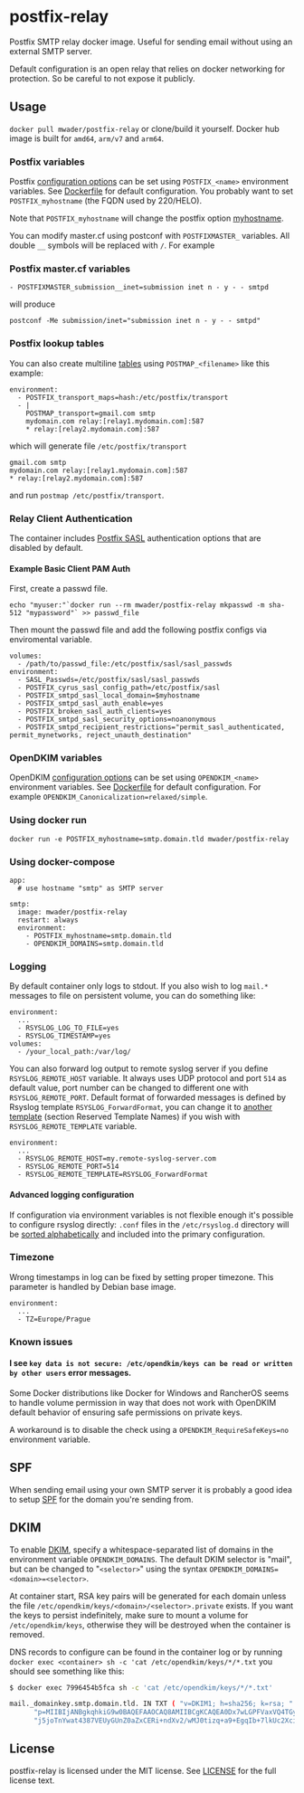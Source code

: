 # postfix-relay
Postfix SMTP relay docker image. Useful for sending email without using an
external SMTP server.

Default configuration is an open relay that relies on docker networking for
protection. So be careful to not expose it publicly.

## Usage
`docker pull mwader/postfix-relay` or clone/build it yourself. Docker hub image is built for `amd64`, `arm/v7` and `arm64`.

### Postfix variables

Postfix [configuration options](http://www.postfix.org/postconf.5.html) can be set
using `POSTFIX_<name>` environment variables. See [Dockerfile](Dockerfile) for default
configuration. You probably want to set `POSTFIX_myhostname` (the FQDN used by 220/HELO).

Note that `POSTFIX_myhostname` will change the postfix option
[myhostname](http://www.postfix.org/postconf.5.html#myhostname).

You can modify master.cf using postconf with `POSTFIXMASTER_` variables. All double `__` symbols will be replaced with `/`. For example

### Postfix master.cf variables

```
- POSTFIXMASTER_submission__inet=submission inet n - y - - smtpd
```
will produce

```
postconf -Me submission/inet="submission inet n - y - - smtpd"
```

### Postfix lookup tables

You can also create multiline [tables](http://www.postfix.org/DATABASE_README.html#types) using `POSTMAP_<filename>` like this example:
```
environment:
  - POSTFIX_transport_maps=hash:/etc/postfix/transport
  - |
    POSTMAP_transport=gmail.com smtp
    mydomain.com relay:[relay1.mydomain.com]:587
    * relay:[relay2.mydomain.com]:587
```
which will generate file `/etc/postfix/transport`
```
gmail.com smtp
mydomain.com relay:[relay1.mydomain.com]:587
* relay:[relay2.mydomain.com]:587
```
and run `postmap /etc/postfix/transport`.

### Relay Client Authentication
The container includes [Postfix SASL](https://www.postfix.org/SASL_README.html) authentication options that are disabled by default.

#### Example Basic Client PAM Auth
First, create a passwd file.

```
echo "myuser:"`docker run --rm mwader/postfix-relay mkpasswd -m sha-512 "mypassword"` >> passwd_file
```

Then mount the passwd file and add the following postfix configs via enviromental variable.

```
volumes:
  - /path/to/passwd_file:/etc/postfix/sasl/sasl_passwds
environment:
  - SASL_Passwds=/etc/postfix/sasl/sasl_passwds
  - POSTFIX_cyrus_sasl_config_path=/etc/postfix/sasl
  - POSTFIX_smtpd_sasl_local_domain=$myhostname
  - POSTFIX_smtpd_sasl_auth_enable=yes
  - POSTFIX_broken_sasl_auth_clients=yes
  - POSTFIX_smtpd_sasl_security_options=noanonymous
  - POSTFIX_smtpd_recipient_restrictions="permit_sasl_authenticated, permit_mynetworks, reject_unauth_destination"
```

### OpenDKIM variables

OpenDKIM [configuration options](http://opendkim.org/opendkim.conf.5.html) can be set
using `OPENDKIM_<name>` environment variables. See [Dockerfile](Dockerfile) for default
configuration. For example `OPENDKIM_Canonicalization=relaxed/simple`.

### Using docker run
```
docker run -e POSTFIX_myhostname=smtp.domain.tld mwader/postfix-relay
```

### Using docker-compose
```
app:
  # use hostname "smtp" as SMTP server

smtp:
  image: mwader/postfix-relay
  restart: always
  environment:
    - POSTFIX_myhostname=smtp.domain.tld
    - OPENDKIM_DOMAINS=smtp.domain.tld
```

### Logging
By default container only logs to stdout. If you also wish to log `mail.*` messages to file on persistent volume, you can do something like:

```
environment:
  ...
  - RSYSLOG_LOG_TO_FILE=yes
  - RSYSLOG_TIMESTAMP=yes
volumes:
  - /your_local_path:/var/log/
```

You can also forward log output to remote syslog server if you define `RSYSLOG_REMOTE_HOST` variable. It always uses UDP protocol and port `514` as default value,
port number can be changed to different one with `RSYSLOG_REMOTE_PORT`. Default format of forwarded messages is defined by Rsyslog template `RSYSLOG_ForwardFormat`,
you can change it to [another template](https://www.rsyslog.com/doc/v8-stable/configuration/templates.html) (section Reserved Template Names) if you wish with `RSYSLOG_REMOTE_TEMPLATE` variable.

```
environment:
  ...
  - RSYSLOG_REMOTE_HOST=my.remote-syslog-server.com
  - RSYSLOG_REMOTE_PORT=514
  - RSYSLOG_REMOTE_TEMPLATE=RSYSLOG_ForwardFormat
```

#### Advanced logging configuration

If configuration via environment variables is not flexible enough it's possible to configure rsyslog directly: `.conf` files in the `/etc/rsyslog.d` directory will be [sorted alphabetically](https://www.rsyslog.com/doc/v8-stable/rainerscript/include.html#file) and included into the primary configuration.

### Timezone
Wrong timestamps in log can be fixed by setting proper timezone.
This parameter is handled by Debian base image.

```
environment:
  ...
  - TZ=Europe/Prague
```

### Known issues

#### I see `key data is not secure: /etc/opendkim/keys can be read or written by other users` error messages.

Some Docker distributions like Docker for Windows and RancherOS seems to handle
volume permission in way that does not work with OpenDKIM default behavior of
ensuring safe permissions on private keys.

A workaround is to disable the check using a `OPENDKIM_RequireSafeKeys=no` environment variable.

## SPF
When sending email using your own SMTP server it is probably a good idea
to setup [SPF](https://en.wikipedia.org/wiki/Sender_Policy_Framework) for the
domain you're sending from.

## DKIM
To enable [DKIM](https://en.wikipedia.org/wiki/DomainKeys_Identified_Mail),
specify a whitespace-separated list of domains in the environment variable
`OPENDKIM_DOMAINS`. The default DKIM selector is "mail", but can be changed to
"`<selector>`" using the syntax `OPENDKIM_DOMAINS=<domain>=<selector>`.

At container start, RSA key pairs will be generated for each domain unless the
file `/etc/opendkim/keys/<domain>/<selector>.private` exists. If you want the
keys to persist indefinitely, make sure to mount a volume for
`/etc/opendkim/keys`, otherwise they will be destroyed when the container is
removed.

DNS records to configure can be found in the container log or by running `docker exec <container> sh -c 'cat /etc/opendkim/keys/*/*.txt` you should see something like this:
```bash
$ docker exec 7996454b5fca sh -c 'cat /etc/opendkim/keys/*/*.txt'

mail._domainkey.smtp.domain.tld. IN	TXT	( "v=DKIM1; h=sha256; k=rsa; "
	  "p=MIIBIjANBgkqhkiG9w0BAQEFAAOCAQ8AMIIBCgKCAQEA0Dx7wLGPFVaxVQ4TGym/eF89aQ8oMxS9v5BCc26Hij91t2Ci8Fl12DHNVqZoIPGm+9tTIoDVDFEFrlPhMOZl8i4jU9pcFjjaIISaV2+qTa8uV1j3MyByogG8pu4o5Ill7zaySYFsYB++cHJ9pjbFSC42dddCYMfuVgrBsLNrvEi3dLDMjJF5l92Uu8YeswFe26PuHX3Avr261n"
	  "j5joTnYwat4387VEUyGUnZ0aZxCERi+ndXv2/wMJ0tizq+a9+EgqIb+7lkUc2XciQPNuTujM25GhrQBEKznvHyPA6fHsFheymOuB763QpkmnQQLCxyLygAY9mE/5RY+5Q6J9oDOQIDAQAB" )  ; ----- DKIM key mail for smtp.domain.tld
```

## License
postfix-relay is licensed under the MIT license. See [LICENSE](LICENSE) for the
full license text.

